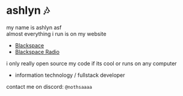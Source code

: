 # ashlyn 🎶

my name is ashlyn asf  
almost everything i run is on my website

- [Blackspace](https://blackspace.lol/)
- [Blackspace Radio](https://blackspace.nekoweb.org/radio)

i only really open source my code if its cool or runs on any computer  

- information technology / fullstack developer

contact me on discord: `@nothsaaaa`
